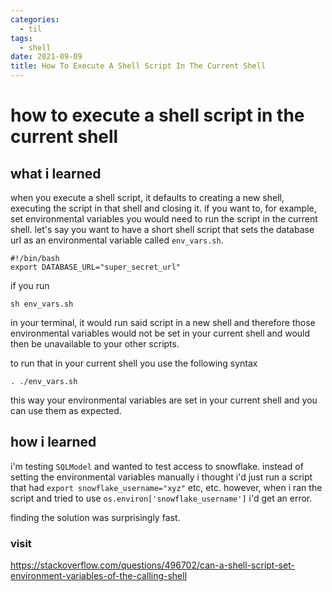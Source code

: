 ```yaml
---
categories:
  - til
tags:
  - shell
date: 2021-09-09
title: How To Execute A Shell Script In The Current Shell
---
```


# how to execute a shell script in the current shell

## what i learned

when you execute a shell script, it defaults to creating a new shell, executing the script in that shell and closing it. if you want to, for example, set environmental variables you would need to run the script in the current shell.
let's say you want to have a short shell script that sets the database url as an environmental variable called `env_vars.sh`.

```shell
#!/bin/bash
export DATABASE_URL="super_secret_url"
```

if you run

```shell
sh env_vars.sh
```

in your terminal, it would run said script in a new shell and therefore those environmental variables would not be set in your current shell and would then be unavailable to your other scripts.

to run that in your current shell you use the following syntax

```shell
. ./env_vars.sh
```

this way your environmental variables are set in your current shell and you can use them as expected.

## how i learned

i'm testing `SQLModel` and wanted to test access to snowflake. instead of setting the environmental variables manually i thought i'd just run a script that had `export snowflake_username="xyz"` etc, etc.
however, when i ran the script and tried to use `os.environ['snowflake_username']` i'd get an error.

finding the solution was surprisingly fast.

### visit

https://stackoverflow.com/questions/496702/can-a-shell-script-set-environment-variables-of-the-calling-shell
